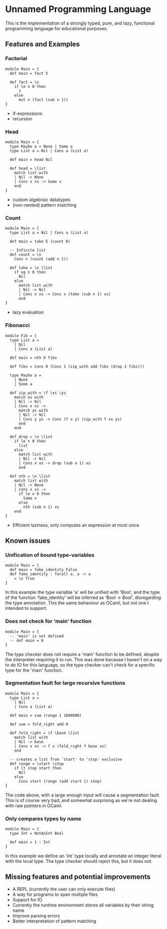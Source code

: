 # Unnamed Programming Language

This is the implementation of a strongly typed, pure, and lazy, functional programming language for educational purposes.

## Features and Examples

### Factorial

```
module Main = {
  def main = fact 5

  def fact = \n
    if le n 0 then
      1
    else
      mul n (fact (sub n 1))
}
```

- if-expressions
- recursion

### Head

```
module Main = {
  type Maybe a = None | Some a
  type List a = Nil | Cons a (List a)

  def main = head Nil

  def head = \list
    match list with
    | Nil -> None
    | Cons x xs -> Some x
    end
}
```

- custom algebraic datatypes
- (non-nested) pattern matching

### Count

```
module Main = {
  type List a = Nil | Cons a (List a)

  def main = take 5 (count 0)

  -- Infinite list
  def count = \n
    Cons n (count (add n 1))

  def take = \n \list
    if eq n 0 then
      Nil
    else
      match list with
      | Nil -> Nil
      | Cons x xs -> Cons x (take (sub n 1) xs)
      end
}
```

- lazy evaluation

### Fibonacci

```
module Fib = {
  type List a =
    | Nil
    | Cons a (List a)

  def main = nth 6 fibs

  def fibs = Cons 0 (Cons 1 (zip_with add fibs (drop 1 fibs)))

  type Maybe a =
    | None
    | Some a

  def zip_with = \f \xs \ys
    match xs with
    | Nil -> Nil
    | Cons x xs ->
      match ys with
      | Nil -> Nil
      | Cons y ys -> Cons (f x y) (zip_with f xs ys)
      end
    end

  def drop = \n \list
    if le n 0 then
      list
    else
      match list with
      | Nil -> Nil
      | Cons x xs -> drop (sub n 1) xs
      end

  def nth = \n \list
    match list with
    | Nil -> None
    | Cons x xs ->
      if le n 0 then
        Some x
      else
        nth (sub n 1) xs
    end
}
```

- Efficient laziness, only computes an expression at most once

## Known issues

### Unification of bound type-variables

```
module Main = {
  def main = fake_identity False
  def fake_identity : forall a. a -> a
    = \x True
}
```

In this example the type variable 'a' will be unified with 'Bool', and the type of the function 'fake_identity' will be inferred as 'Bool -> Bool', disregarding the type annotation. This the same behaviour as OCaml, but not one I intended to support.

### Does not check for 'main' function

```
module Main = {
  -- 'main' is not defined
  -- def main = 0
}
```

The type checker does not require a 'main' function to be defined, despite the interpreter requiring it to run. This was done because I haven't on a way to do IO for this language, so the type checker can't check for a specific type for the 'main' function.

### Segmentation fault for large recursive functions

```
module Main = {
  type List a =
    | Nil
    | Cons a (List a)

  def main = sum (range 1 1000000)

  def sum = fold_right add 0

  def fold_right = \f \base \list
    match list with
    | Nil -> base
    | Cons x xs -> f x (fold_right f base xs)
    end

  -- creates a list from 'start' to 'stop' exclusive
  def range = \start \stop
    if lt stop start then
      Nil
    else
      Cons start (range (add start 1) stop)
}
```

The code above, with a large enough input will cause a segmentation fault. This is of course very bad, and somewhat surprising as we're not dealing with raw pointers in OCaml.

### Only compares types by name

```
module Main = {
  type Int = NotAnInt Bool

  def main = 1 : Int
}
```

In this example we define an 'Int' type locally and annotate an integer literal with the local type. The type checker should reject this, but it does not.

## Missing features and potential improvements

- A REPL (currently the user can only execute files)
- A way for programs to span multiple files
- Support for IO
- Currently the runtime environment stores all variables by their string name
- Improve parsing errors
- Better interpretation of pattern matching
